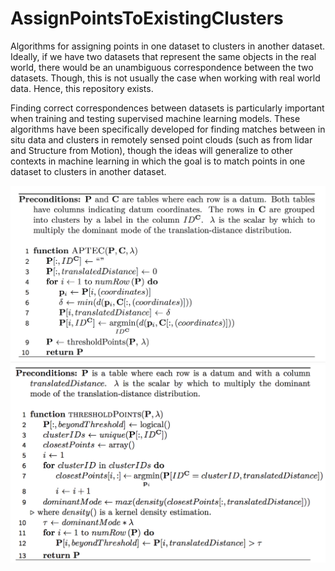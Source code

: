# AssignPointsToExistingClusters

 Algorithms for assigning points in one dataset to clusters in another dataset.  Ideally, if we have two datasets that represent the same objects in the real world, there would be an unambiguous correspondence between the two datasets.  Though, this is not usually the case when working with real world data.  Hence, this repository exists.

 Finding correct correspondences between datasets is particularly important when training and testing supervised machine learning models.  These algorithms have been specifically developed for finding matches between in situ data and clusters in remotely sensed point clouds (such as from lidar and Structure from Motion), though the ideas will generalize to other contexts in machine learning in which the goal is to match points in one dataset to clusters in another dataset.

![APTEC_pseudcode](LaTeX/APTEC.png)
![thresholdPoints_pseudcode](LaTeX/thresholdPoints.png)


